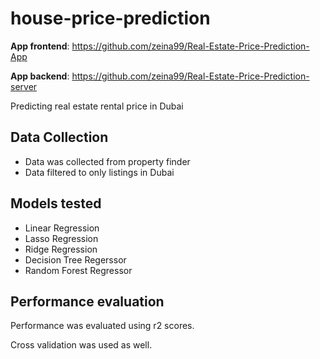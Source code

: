 # house-price-prediction

**App frontend**: https://github.com/zeina99/Real-Estate-Price-Prediction-App 

**App backend**: https://github.com/zeina99/Real-Estate-Price-Prediction-server 

Predicting real estate rental price in Dubai

## Data Collection

-   Data was collected from property finder
-   Data filtered to only listings in Dubai

## Models tested

-   Linear Regression
-   Lasso Regression
-   Ridge Regression
-   Decision Tree Regerssor
-   Random Forest Regressor

## Performance evaluation

Performance was evaluated using r2 scores.

Cross validation was used as well.
